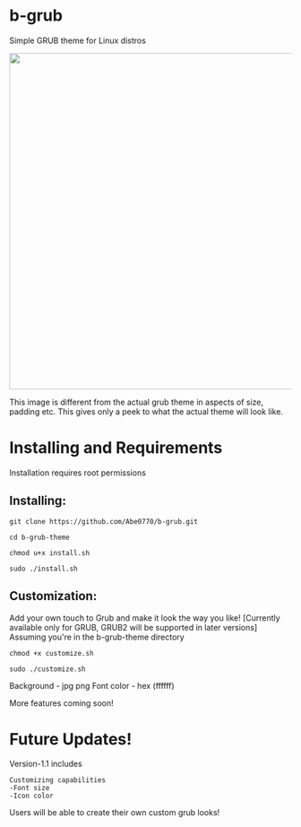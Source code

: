 # b-grub
Simple GRUB theme for Linux distros

<img src="https://user-images.githubusercontent.com/76398370/208979692-8e07e45d-d139-4718-9653-b12cee0d1f9e.png" width="600">

This image is different from the actual grub theme in aspects of size, padding etc. This gives only a peek to what the actual theme will look like. 

# Installing and Requirements
<p> Installation requires root permissions </p>

## Installing:
```
git clone https://github.com/Abe0770/b-grub.git

cd b-grub-theme

chmod u+x install.sh

sudo ./install.sh
```

## Customization:
Add your own touch to Grub and make it look the way you like!
[Currently available only for GRUB, GRUB2 will be supported in later versions]
Assuming you're in the b-grub-theme directory
```
chmod +x customize.sh

sudo ./customize.sh
```
Background - jpg png
Font color - hex (ffffff)

More features coming soon!

# Future Updates!
Version-1.1 includes
```
Customizing capabilities
-Font size
-Icon color
```
Users will be able to create their own custom grub looks!
